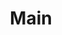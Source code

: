 ---
title: "Main"
type: template
layout: components
subscribe: "Subscribe now!"
subscribeCall: "Subscribe to our mailing list!"
subscribeBtn: "Subscribe"
---